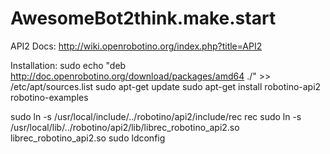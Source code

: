 # AwesomeBot2think.make.start

API2 Docs: http://wiki.openrobotino.org/index.php?title=API2

Installation: 
sudo echo "deb http://doc.openrobotino.org/download/packages/amd64 ./" >> /etc/apt/sources.list
sudo apt-get update
sudo apt-get install robotino-api2 robotino-examples

sudo ln -s /usr/local/include/../robotino/api2/include/rec rec
sudo ln -s /usr/local/lib/../robotino/api2/lib/librec_robotino_api2.so librec_robotino_api2.so
sudo ldconfig
